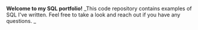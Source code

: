 **Welcome to my SQL portfolio!** _This code repository contains examples of SQL I've written. Feel free to take a look and reach out if you have any questions.
_
